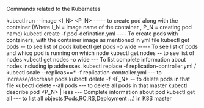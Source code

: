 Commands related to the Kubernetes

 kubectl run --image <I_N> <P_N> ----- to create pod along with the container      (Where I_N = image name of the container , P_N = creating pod name)
 kubectl create -f pod-defination.yml ---- To create pods with containers, with the container image as mentioned in yml file
 kubectl get pods -- to see list of pods
 kubectl get pods -o wide ----- To see list of pods and whicg pod is running on which node
 kubectl get nodes -- to see list of nodes
 kubectl get nodes -o wide --- To list complete information about nodes including ip addresses.
 kubectl replace -f replication-controller.yml / kubectl scale --replicas==* -f replication-controller.yml  --- to increase/decrease pods
 kubectl delete -f <F_N> -- to delete pods in that file
 kubectl delete --all pods --- to delete all pods in that master
 kubectl describe pod <P_N> | less   --- Complete information about pod
 kubectl get all --- to list all objects(Pods,RC,RS,Deployment ...) in K8S master
